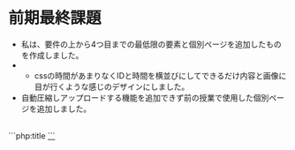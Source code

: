 # 前期最終課題
* 私は、要件の上から4つ目までの最低限の要素と個別ページを追加したものを作成しました。
* * cssの時間があまりなくIDと時間を横並びにしてできるだけ内容と画像に目が行くような感じのデザインにしました。
* 自動圧縮しアップロードする機能を追加できず前の授業で使用した個別ページを追加しました。
<br>
```php:title
<a href="./zenkikadai1_view.php?id=<?= $entry['id'] ?>">
```

